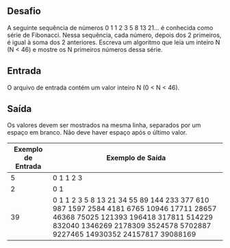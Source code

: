 ## Desafio

A seguinte sequência de números 0 1 1 2 3 5 8 13 21... é conhecida como série de Fibonacci. Nessa sequência, cada número, depois dos 2 primeiros, é igual à soma dos 2 anteriores. Escreva um algoritmo que leia um inteiro N (N < 46) e mostre os N primeiros números dessa série.

## Entrada

O arquivo de entrada contém um valor inteiro N (0 < N < 46).

## Saída

Os valores devem ser mostrados na mesma linha, separados por um espaço em branco. Não deve haver espaço após o último valor.

 
 | Exemplo de Entrada | Exemplo de Saída|
| ---|--- |
| 5 | 0 1 1 2 3 |
| 2 | 0 1 |
| 39 | 0 1 1 2 3 5 8 13 21 34 55 89 144 233 377 610 987 1597 2584 4181 6765 10946 17711 28657 46368 75025 121393 196418 317811 514229 832040 1346269 2178309 3524578 5702887 9227465 14930352 24157817 39088169 |
